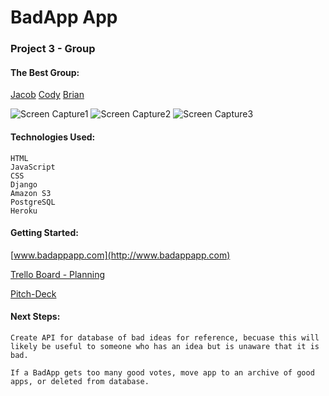 <h1>BadApp App</h1>
<h3>Project 3 - Group</h3>

<h4>The Best Group:</h4>


[Jacob](https://github.com/LaunchPad90)
[Cody](https://github.com/CodyLHart)
[Brian](https://github.com/brianbellini)

![Screen Capture1](#)
![Screen Capture2](#)
![Screen Capture3](#)

<h4>Technologies Used:</h4>

  	HTML
  	JavaScript
    CSS
    Django
    Amazon S3
    PostgreSQL
    Heroku




<h4>Getting Started:</h4>

[www.badappapp.com](http://www.badappapp.com)
	
[Trello Board - Planning](https://trello.com/b/9h6jCBzr/user-stories)

[Pitch-Deck](https://docs.google.com/presentation/d/1fcqI8YcUExeqlxLOi6gl843j50fqCdhSCQAcK9YTn9Y/present?usp=sharing)


<h4>Next Steps:</h4>

    Create API for database of bad ideas for reference, becuase this will likely be useful to someone who has an idea but is unaware that it is bad.

    If a BadApp gets too many good votes, move app to an archive of good apps, or deleted from database.


